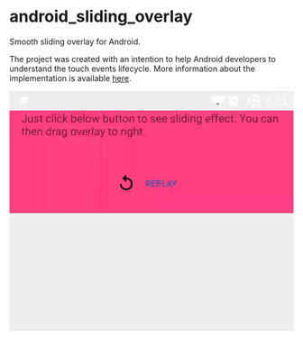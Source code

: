 # android_sliding_overlay
Smooth sliding overlay for Android.

The project was created with an intention to help Android developers to understand the touch events lifecycle. More information about the implementation is available [here](http://www.carbonrider.com/2016/03/19/android-sliding-overlay/).

![alt tag](https://raw.githubusercontent.com/carbonrider/android_sliding_overlay/master/app/src/main/res/drawable/sliding_layout.gif)
